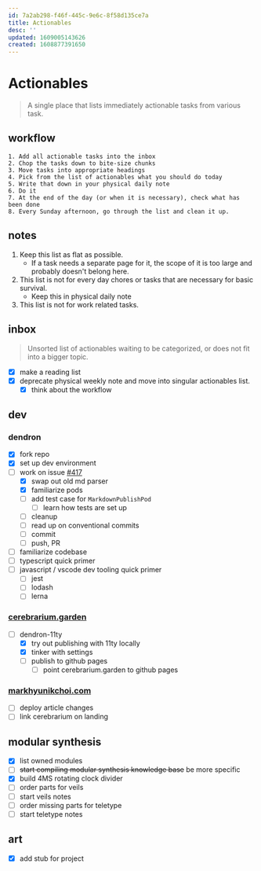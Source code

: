 ```yaml
---
id: 7a2ab298-f46f-445c-9e6c-8f58d135ce7a
title: Actionables
desc: ''
updated: 1609005143626
created: 1608877391650
---
```


# Actionables

> A single place that lists immediately actionable tasks from various task.

## workflow
```
1. Add all actionable tasks into the inbox
2. Chop the tasks down to bite-size chunks
3. Move tasks into appropriate headings
4. Pick from the list of actionables what you should do today
5. Write that down in your physical daily note
6. Do it
7. At the end of the day (or when it is necessary), check what has been done
8. Every Sunday afternoon, go through the list and clean it up.
```

## notes
1. Keep this list as flat as possible. 
    - If a task needs a separate page for it, the scope of it is too large and probably doesn't belong here.
2. This list is not for every day chores or tasks that are necessary for basic survival.
    - Keep this in physical daily note
3. This list is not for work related tasks.

## inbox

> Unsorted list of actionables waiting to be categorized, or does not fit into a bigger topic.

- [x] make a reading list
- [x] deprecate physical weekly note and move into singular actionables list.
    - [x] think about the workflow

## dev

### dendron
- [x] fork repo
- [x] set up dev environment
- [ ] work on issue [#417](https://github.com/dendronhq/dendron/issues/417)
    - [x] swap out old md parser
    - [x] familiarize pods
    - [ ] add test case for `MarkdownPublishPod`
        - [ ] learn how tests are set up
    - [ ] cleanup
    - [ ] read up on conventional commits
    - [ ] commit
    - [ ] push, PR
- [ ] familiarize codebase
- [ ] typescript quick primer
- [ ] javascript / vscode dev tooling quick primer
    - [ ] jest
    - [ ] lodash
    - [ ] lerna

### [cerebrarium.garden](https://cerebrarium.garden)
- [ ] dendron-11ty
    - [x] try out publishing with 11ty locally
    - [x] tinker with settings
    - [ ] publish to github pages
        - [ ] point cerebrarium.garden to github pages

### [markhyunikchoi.com](https://markhyunikchoi.com)
- [ ] deploy article changes
- [ ] link cerebrarium on landing

## modular synthesis

- [x] list owned modules
- [ ] ~~start compiling modular synthesis knowledge base~~ be more specific
- [x] build 4MS rotating clock divider
- [ ] order parts for veils
- [ ] start veils notes
- [ ] order missing parts for teletype
- [ ] start teletype notes

## art
- [x] add stub for project